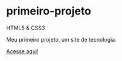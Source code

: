 # primeiro-projeto
 HTML5 & CSS3

 Meu primeiro projeto, um site de tecnologia.

<html>
<a href="https://luccadevsilva.github.io/primeiro-projeto/site.html">Acesse aqui!</a>
</html>